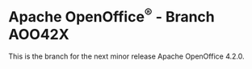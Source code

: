 # Apache OpenOffice<sup>®</sup> - Branch AOO42X

This is the branch for the next minor release Apache OpenOffice 4.2.0.
